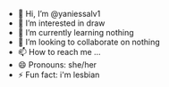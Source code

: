 - 👋 Hi, I’m @yaniessalv1
- 👀 I’m interested in draw
- 🌱 I’m currently learning nothing
- 💞️ I’m looking to collaborate on nothing
- 📫 How to reach me ...
- 😄 Pronouns: she/her
- ⚡ Fun fact: i'm lesbian

<!---
yaniessalv1/yaniessalv1 is a ✨ special ✨ repository because its `README.md` (this file) appears on your GitHub profile.
You can click the Preview link to take a look at your changes.
--->
